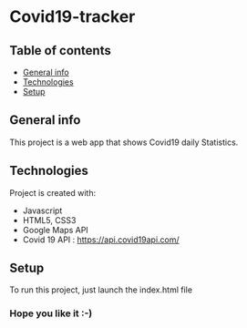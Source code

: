 # Covid19-tracker

## Table of contents
* [General info](#general-info)
* [Technologies](#technologies)
* [Setup](#setup)

## General info
This project is a web app that shows Covid19 daily Statistics.
	
## Technologies
Project is created with:
* Javascript
* HTML5, CSS3
* Google Maps API
* Covid 19 API : https://api.covid19api.com/

	
## Setup
To run this project, just launch the index.html file

### Hope you like it :-)
